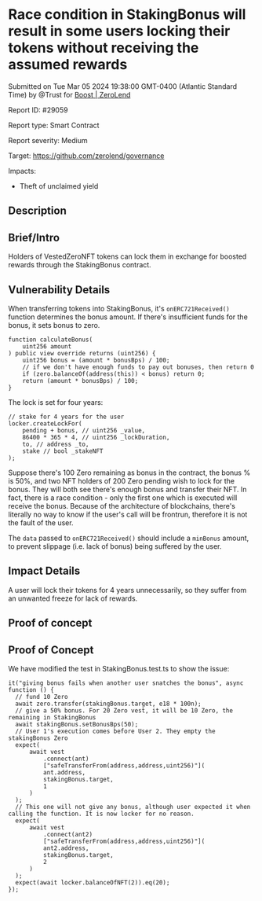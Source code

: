 
# Race condition in StakingBonus will result in some users locking their tokens without receiving the assumed rewards

Submitted on Tue Mar 05 2024 19:38:00 GMT-0400 (Atlantic Standard Time) by @Trust for [Boost | ZeroLend](https://immunefi.com/bounty/zerolend-boost/)

Report ID: #29059

Report type: Smart Contract

Report severity: Medium

Target: https://github.com/zerolend/governance

Impacts:
- Theft of unclaimed yield

## Description
## Brief/Intro
Holders of VestedZeroNFT tokens can lock them in exchange for boosted rewards through the StakingBonus contract.

## Vulnerability Details
When transferring tokens into StakingBonus, it's `onERC721Received()` function determines the bonus amount. If there's insufficient funds for the bonus, it sets bonus to zero. 
```
function calculateBonus(
    uint256 amount
) public view override returns (uint256) {
    uint256 bonus = (amount * bonusBps) / 100;
    // if we don't have enough funds to pay out bonuses, then return 0
    if (zero.balanceOf(address(this)) < bonus) return 0;
    return (amount * bonusBps) / 100;
}
```

The lock is set for four years:
```
// stake for 4 years for the user
locker.createLockFor(
    pending + bonus, // uint256 _value,
    86400 * 365 * 4, // uint256 _lockDuration,
    to, // address _to,
    stake // bool _stakeNFT
);
```

Suppose there's 100 Zero remaining as bonus in the contract, the bonus % is 50%, and two NFT holders of 200 Zero pending wish to lock for the bonus. They will both see there's enough bonus and transfer their NFT. In fact, there is a race condition - only the first one which is executed will receive the bonus. Because of the architecture of blockchains, there's literally no way to know if the user's call will be frontrun, therefore it is not the fault of the user.

The `data` passed to `onERC721Received()` should include a `minBonus` amount, to prevent slippage (i.e. lack of bonus) being suffered by the user.

## Impact Details
A user will lock their tokens for 4 years unnecessarily, so they suffer from an unwanted freeze for lack of rewards.

        
## Proof of concept
## Proof of Concept

We have modified the test in StakingBonus.test.ts to show the issue:
```
it("giving bonus fails when another user snatches the bonus", async function () {
  // fund 10 Zero
  await zero.transfer(stakingBonus.target, e18 * 100n);
  // give a 50% bonus. For 20 Zero vest, it will be 10 Zero, the remaining in StakingBonus
  await stakingBonus.setBonusBps(50);
  // User 1's execution comes before User 2. They empty the stakingBonus Zero
  expect(
      await vest
          .connect(ant)
          ["safeTransferFrom(address,address,uint256)"](
          ant.address,
          stakingBonus.target,
          1
      )
  );
  // This one will not give any bonus, although user expected it when calling the function. It is now locker for no reason.
  expect(
      await vest
          .connect(ant2)
          ["safeTransferFrom(address,address,uint256)"](
          ant2.address,
          stakingBonus.target,
          2
      )
  );
  expect(await locker.balanceOfNFT(2)).eq(20);
});
```